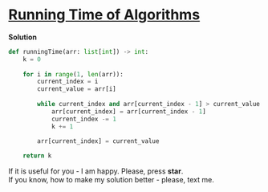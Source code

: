 # [Running Time of Algorithms](https://www.hackerrank.com/challenges/runningtime)

**Solution**
```python
def runningTime(arr: list[int]) -> int:
    k = 0
    
    for i in range(1, len(arr)):
        current_index = i
        current_value = arr[i]
        
        while current_index and arr[current_index - 1] > current_value:
            arr[current_index] = arr[current_index - 1]
            current_index -= 1
            k += 1
            
        arr[current_index] = current_value

    return k
```

If it is useful for you - I am happy. Please, press **star**.  
If you know, how to make my solution better - please, text me.
